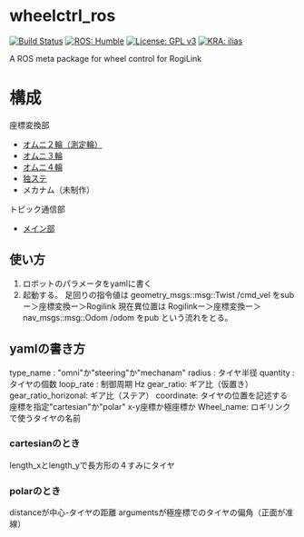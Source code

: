 # wheelctrl_ros
[![Build Status](https://app.travis-ci.com/KeioRoboticsAssociation/wheelctrl_ros.svg?branch=main)](https://app.travis-ci.com/KeioRoboticsAssociation/wheelctrl_ros) [![ROS: Humble](https://img.shields.io/badge/ROS-Noetic-brightgreen)](https://docs.ros.org/en/humble/index.html)  [![License: GPL v3](https://img.shields.io/badge/License-GPLv3-blue.svg)](https://www.gnu.org/licenses/gpl-3.0) [![KRA: ilias](https://img.shields.io/badge/KRA-ilias-blue.svg)](https://keiorogiken.wordpress.com/)

A ROS meta package for wheel control for RogiLink

# 構成
座標変換部
- [オムニ２輪（測定輪）](/wheelctrl_ros/wheelctrl_ros2/src/omni_2w.cpp)
- [オムニ３輪](/wheelctrl_ros/wheelctrl_ros2/src/omni_3w.cpp)
- [オムニ４輪](/wheelctrl_ros/wheelctrl_ros2/src/omni_4w.cpp)
- [独ステ](/wheelctrl_ros/wheelctrl_ros2/src/steering.cpp)
- メカナム（未制作）

トピック通信部
- [メイン部](/wheelctrl_ros/wheelctrl_ros2/src/general_wheelctrl.hpp)

## 使い方
1. ロボットのパラメータをyamlに書く
2. 起動する。
足回りの指令値は geometry_msgs::msg::Twist /cmd_vel をsubー＞座標変換ー＞Rogilink
現在異位置は    Rogilinkー＞座標変換ー＞nav_msgs::msg::Odom /odom をpub
という流れをとる。

## yamlの書き方
type_name : "omni"か"steering"か"mechanam"
radius    : タイヤ半径
quantity  : タイヤの個数
loop_rate : 制御周期 Hz
gear_ratio: ギア比（仮置き）
gear_ratio_horizonal: ギア比（ステア）
coordinate: タイヤの位置を記述する座標を指定"cartesian"か"polar" x-y座標か極座標か
Wheel_name: ロギリンクで使うタイヤの名前

### cartesianのとき
length_xとlength_yで長方形の４すみにタイヤ

### polarのとき
distanceが中心-タイヤの距離
argumentsが極座標でのタイヤの偏角（正面が准線）

